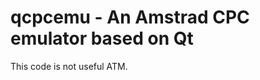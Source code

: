 qcpcemu - An Amstrad CPC emulator based on Qt
=============================================

This code is not useful ATM.